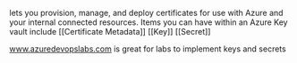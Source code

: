 lets you provision, manage, and deploy certificates for use with Azure and your internal connected resources. Items you can have within an Azure Key vault include
[[Certificate Metadata]]
[[Key]]
[[Secret]]

www.azuredevopslabs.com is great for labs to implement keys and secrets